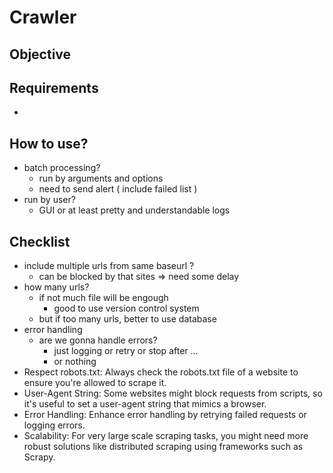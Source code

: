 # Crawler

## Objective

## Requirements

-

## How to use?

- batch processing?
  - run by arguments and options
  - need to send alert ( include failed list )
- run by user?
  - GUI or at least pretty and understandable logs

## Checklist

- include multiple urls from same baseurl ?
  - can be blocked by that sites => need some delay
- how many urls?
  - if not much file will be engough
    - good to use version control system
  - but if too many urls, better to use database
- error handling
  - are we gonna handle errors?
    - just logging or retry or stop after ...
    - or nothing
- Respect robots.txt: Always check the robots.txt file of a website to ensure you're allowed to scrape it.
- User-Agent String: Some websites might block requests from scripts, so it's useful to set a user-agent string that mimics a browser.
- Error Handling: Enhance error handling by retrying failed requests or logging errors.
- Scalability: For very large scale scraping tasks, you might need more robust solutions like distributed scraping using frameworks such as Scrapy.
